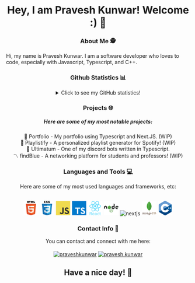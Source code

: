 <h1 align="center">Hey, I am Pravesh Kunwar! Welcome :) 👋</h1>

<h3 align="center">About Me 🕵️</h3>

Hi, my name is Pravesh Kunwar. I am a software developer who loves to code, especially with Javascript, Typescript, and C++. 

<h3 align="center">Github Statistics 📊</h3>

<div align="center">
  <details>
     <summary>Click to see my GitHub statistics!</summary>
     <img src="https://github.com/PraveshKunwar/PraveshKunwar/blob/master/github-metrics.svg" />
<br><br>
    <img src="https://github-readme-stats.vercel.app/api/top-langs/?username=PraveshKunwar&layout=compact&theme=tokyonight"/><br><br>
    <img src="https://komarev.com/ghpvc/?username=PraveshKunwar" />
    <img src="https://github-profile-trophy.vercel.app/?username=praveshkunwar" alt="praveshkunwar" />
  </details>
</div>

<h3 align="center">Projects 🌐</h3>
<div align="center">
<h5 align="center">Here are some of my most notable projects:</h5>
  
📜 Portfolio - My portfolio using Typescript and Next.JS. (WIP)  <br>
🎵 Playlistify - A personalized playlist generator for Spotify! (WIP) <br>
🤖 Ultimatum - One of my discord bots written in Typescript. <br>
〽️ findBlue - A networking platform for students and professors! (WIP) <br>
</div>
  
<h3 align="center">Languages and Tools 💻</h3>
<div align="center">
Here are some of my most used languages and frameworks, etc: <br></br>
<p>
  <a>
    <img src="https://raw.githubusercontent.com/devicons/devicon/master/icons/html5/html5-original-wordmark.svg" alt="html5" width="40" height="40"/>
  </a>
  <a>
    <img src="https://raw.githubusercontent.com/devicons/devicon/master/icons/css3/css3-original-wordmark.svg" alt="css3" width="40" height="40"/>
  </a>
  <a>
    <img src="https://raw.githubusercontent.com/devicons/devicon/master/icons/javascript/javascript-original.svg" alt="javascript" width="40" height="40"/>
  </a>
  <a>
    <img src="https://raw.githubusercontent.com/devicons/devicon/master/icons/typescript/typescript-original.svg" alt="typescript" width="40" height="40"/>
  </a>
  <a>
    <img src="https://raw.githubusercontent.com/devicons/devicon/master/icons/react/react-original-wordmark.svg" alt="react" width="40" height="40"/>
  </a>
  <a>
    <img src="https://raw.githubusercontent.com/devicons/devicon/master/icons/nodejs/nodejs-original-wordmark.svg" alt="nodejs" width="40" height="40"/>
  </a>
  <a>
    <img src="https://cdn.worldvectorlogo.com/logos/nextjs-2.svg" alt="nextjs" width="40" height="40"/>
  </a>
  <a>
    <img src="https://raw.githubusercontent.com/devicons/devicon/master/icons/mongodb/mongodb-original-wordmark.svg" alt="mongodb" width="40" height="40"/>
  </a>
  <a>
    <img src="https://raw.githubusercontent.com/devicons/devicon/master/icons/cplusplus/cplusplus-original.svg" alt="cplusplus" width="40" height="40"/>
  </a>
</p>
</div>




<h3 align="center">Contact Info 📱</h3>
<div align="center">
You can contact and connect with me here: <br><br>
<a href="https://linkedin.com/in/praveshkunwar" target="blank"><img align="center" src="https://raw.githubusercontent.com/rahuldkjain/github-profile-readme-generator/master/src/images/icons/Social/linked-in-alt.svg" alt="praveshkunwar" height="30" width="30" /></a>
<a href="https://instagram.com/pravesh.kunwar" target="blank"><img align="center" src="https://raw.githubusercontent.com/rahuldkjain/github-profile-readme-generator/master/src/images/icons/Social/instagram.svg" alt="pravesh.kunwar" height="30" width="30" /></a>
</div>

<h2 align="center">Have a nice day! 👋</h3>
